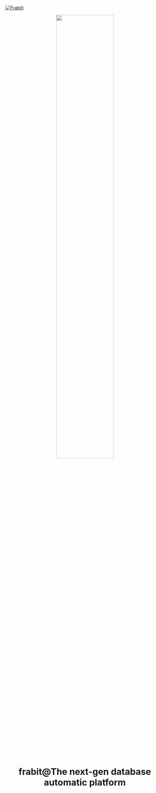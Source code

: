 [![Frabit](https://raw.githubusercontent.com/frabits/frabit/main/docs/images/dblist.png))](https://frabit.tech)  

<div align="center">
<p></p><p></p>
<p align="center" >
<img src="https://raw.githubusercontent.com/frabits/frabit/main/docs/images/dblist.png" width="60%" />
</p>
<h1>frabit@The next-gen database automatic platform</h1>
</div>
